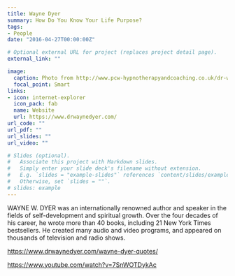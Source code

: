 ```yaml
---
title: Wayne Dyer
summary: How Do You Know Your Life Purpose?
tags:
- People
date: "2016-04-27T00:00:00Z"

# Optional external URL for project (replaces project detail page).
external_link: ""

image:
  caption: Photo from http://www.pcw-hypnotherapyandcoaching.co.uk/dr-wayne-dyer-shift/
  focal_point: Smart
links:
- icon: internet-explorer
  icon_pack: fab
  name: Website
  url: https://www.drwaynedyer.com/
url_code: ""
url_pdf: ""
url_slides: ""
url_video: ""

# Slides (optional).
#   Associate this project with Markdown slides.
#   Simply enter your slide deck's filename without extension.
#   E.g. `slides = "example-slides"` references `content/slides/example-slides.md`.
#   Otherwise, set `slides = ""`.
# slides: example
---
```


WAYNE W. DYER was an internationally renowned author and speaker in the fields of self-development and spiritual growth. Over the four decades of his career, he wrote more than 40 books, including 21 New York Times bestsellers. He created many audio and video programs, and appeared on thousands of television and radio shows.

https://www.drwaynedyer.com/wayne-dyer-quotes/

https://www.youtube.com/watch?v=7SnWOTDykAc